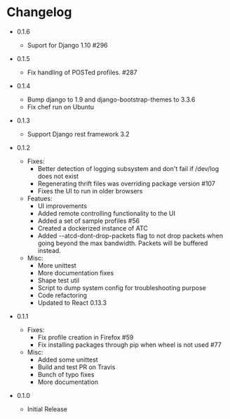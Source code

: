 # Changelog

* 0.1.6
    * Suport for Django 1.10 #296

* 0.1.5
    * Fix handling of POSTed profiles. #287

* 0.1.4
    * Bump django to 1.9 and django-bootstrap-themes to 3.3.6
    * Fix chef run on Ubuntu

* 0.1.3
    * Support Django rest framework 3.2

* 0.1.2
    * Fixes:
        * Better detection of logging subsystem and don't fail if /dev/log does not exist
        * Regenerating thrift files was overriding package version #107
        * Fixes the UI to run in older browsers
    * Featues:
        * UI improvements
        * Added remote controlling functionality to the UI
        * Added a set of sample profiles #56
        * Created a dockerized instance of ATC
        * Added --atcd-dont-drop-packets flag to not drop packets when going beyond the max bandwidth. Packets will be buffered instead.
    * Misc:
        * More unittest
        * More documentation fixes
        * Shape test util
        * Script to dump system config for troubleshooting purpose
        * Code refactoring
        * Updated to React 0.13.3

* 0.1.1
    * Fixes:
        * Fix profile creation in Firefox #59
        * Fix installing packages through pip when wheel is not used #77
    * Misc:
        * Added some unittest
        * Build and test PR on Travis
        * Bunch of typo fixes
        * More documentation

* 0.1.0
    * Initial Release
